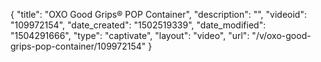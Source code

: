 {
    "title": "OXO Good Grips&reg; POP Container",
    "description": "",
    "videoid": "109972154",
    "date_created": "1502519339",
    "date_modified": "1504291666",
    "type": "captivate",
    "layout": "video",
    "url": "\/v\/oxo-good-grips-pop-container\/109972154"
}